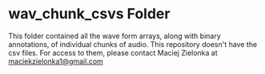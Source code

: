 # wav_chunk_csvs Folder

This folder contained all the wave form arrays, along with binary annotations, of individual chunks of audio. This repository doesn't have the csv files. For access to them, please contact Maciej Zielonka at maciekzielonka1@gmail.com